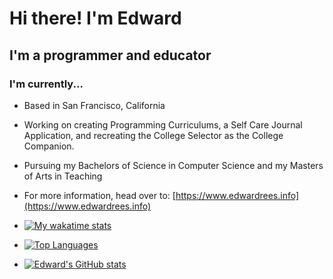 # Hi there! I'm Edward

## I'm a programmer and educator

### I'm currently...

- Based in San Francisco, California

- Working on creating Programming Curriculums, a Self Care Journal Application, and recreating the College Selector as the College Companion.

- Pursuing my Bachelors of Science in Computer Science and my Masters of Arts in Teaching

- For more information, head over to: [https://www.edwardrees.info](https://www.edwardrees.info)

- [![My wakatime stats](https://github-readme-stats.vercel.app/api/wakatime?layout=compact&theme=ayu-mirage&username=EdwardR16)](#)

- [![Top Languages](https://github-readme-stats.vercel.app/api/top-langs/?username=EdwardRees&theme=ayu-mirage&layout=compact&langs_count=10)](#)

- [![Edward's GitHub stats](https://github-readme-stats.vercel.app/api?username=EdwardRees&theme=ayu-mirage)](#)
